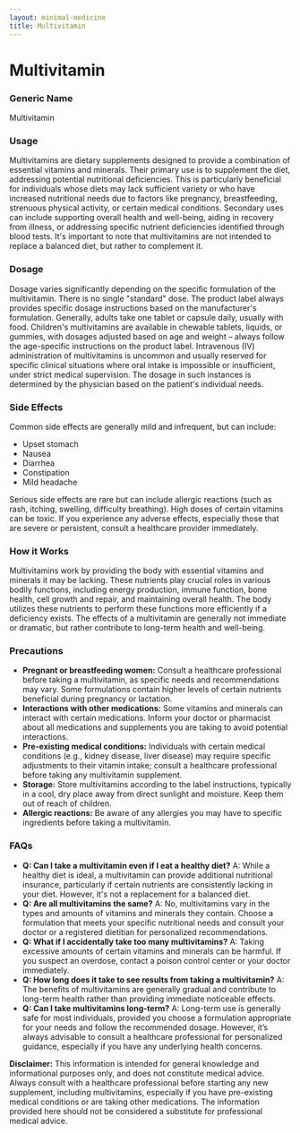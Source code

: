 ```yaml
---
layout: minimal-medicine
title: Multivitamin
---
```


# Multivitamin
### Generic Name
Multivitamin

### Usage
Multivitamins are dietary supplements designed to provide a combination of essential vitamins and minerals.  Their primary use is to supplement the diet, addressing potential nutritional deficiencies. This is particularly beneficial for individuals whose diets may lack sufficient variety or who have increased nutritional needs due to factors like pregnancy, breastfeeding, strenuous physical activity, or certain medical conditions.  Secondary uses can include supporting overall health and well-being, aiding in recovery from illness, or addressing specific nutrient deficiencies identified through blood tests.  It's important to note that multivitamins are not intended to replace a balanced diet, but rather to complement it.


### Dosage
Dosage varies significantly depending on the specific formulation of the multivitamin.  There is no single "standard" dose. The product label always provides specific dosage instructions based on the manufacturer's formulation.  Generally, adults take one tablet or capsule daily, usually with food.  Children's multivitamins are available in chewable tablets, liquids, or gummies, with dosages adjusted based on age and weight – always follow the age-specific instructions on the product label.  Intravenous (IV) administration of multivitamins is uncommon and usually reserved for specific clinical situations where oral intake is impossible or insufficient, under strict medical supervision.  The dosage in such instances is determined by the physician based on the patient's individual needs.


### Side Effects
Common side effects are generally mild and infrequent, but can include:

* Upset stomach
* Nausea
* Diarrhea
* Constipation
* Mild headache

Serious side effects are rare but can include allergic reactions (such as rash, itching, swelling, difficulty breathing).  High doses of certain vitamins can be toxic.  If you experience any adverse effects, especially those that are severe or persistent, consult a healthcare provider immediately.


### How it Works
Multivitamins work by providing the body with essential vitamins and minerals it may be lacking.  These nutrients play crucial roles in various bodily functions, including energy production, immune function, bone health, cell growth and repair, and maintaining overall health.  The body utilizes these nutrients to perform these functions more efficiently if a deficiency exists.  The effects of a multivitamin are generally not immediate or dramatic, but rather contribute to long-term health and well-being.


### Precautions
* **Pregnant or breastfeeding women:**  Consult a healthcare professional before taking a multivitamin, as specific needs and recommendations may vary. Some formulations contain higher levels of certain nutrients beneficial during pregnancy or lactation.
* **Interactions with other medications:**  Some vitamins and minerals can interact with certain medications.  Inform your doctor or pharmacist about all medications and supplements you are taking to avoid potential interactions.
* **Pre-existing medical conditions:** Individuals with certain medical conditions (e.g., kidney disease, liver disease) may require specific adjustments to their vitamin intake; consult a healthcare professional before taking any multivitamin supplement.
* **Storage:** Store multivitamins according to the label instructions, typically in a cool, dry place away from direct sunlight and moisture. Keep them out of reach of children.
* **Allergic reactions:** Be aware of any allergies you may have to specific ingredients before taking a multivitamin.

### FAQs
* **Q: Can I take a multivitamin even if I eat a healthy diet?** A: While a healthy diet is ideal, a multivitamin can provide additional nutritional insurance, particularly if certain nutrients are consistently lacking in your diet.  However, it's not a replacement for a balanced diet.
* **Q: Are all multivitamins the same?** A: No, multivitamins vary in the types and amounts of vitamins and minerals they contain.  Choose a formulation that meets your specific nutritional needs and consult your doctor or a registered dietitian for personalized recommendations.
* **Q: What if I accidentally take too many multivitamins?** A:  Taking excessive amounts of certain vitamins and minerals can be harmful.  If you suspect an overdose, contact a poison control center or your doctor immediately.
* **Q: How long does it take to see results from taking a multivitamin?** A:  The benefits of multivitamins are generally gradual and contribute to long-term health rather than providing immediate noticeable effects.
* **Q: Can I take multivitamins long-term?** A:  Long-term use is generally safe for most individuals, provided you choose a formulation appropriate for your needs and follow the recommended dosage.  However, it’s always advisable to consult a healthcare professional for personalized guidance, especially if you have any underlying health concerns.

**Disclaimer:**  This information is intended for general knowledge and informational purposes only, and does not constitute medical advice.  Always consult with a healthcare professional before starting any new supplement, including multivitamins, especially if you have pre-existing medical conditions or are taking other medications.  The information provided here should not be considered a substitute for professional medical advice.
